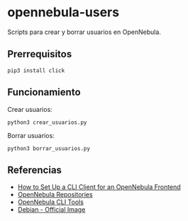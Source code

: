 # opennebula-users

Scripts para crear y borrar usuarios en OpenNebula.

## Prerrequisitos

```shell
pip3 install click
```

## Funcionamiento

Crear usuarios:

```shell
python3 crear_usuarios.py
```

Borrar usuarios:

```shell
python3 borrar_usuarios.py
```

## Referencias

- [How to Set Up a CLI Client for an OpenNebula Frontend](https://support.opennebula.pro/hc/en-us/articles/360042509712-How-to-Set-Up-a-CLI-Client-for-an-OpenNebula-Frontend)
- [OpenNebula Repositories](https://docs.opennebula.io/6.6/installation_and_configuration/frontend_installation/opennebula_repository_configuration.html#community-edition)
- [OpenNebula CLI Tools](https://github.com/tinova/one-tools)
- [Debian - Official Image](https://hub.docker.com/_/debian)
